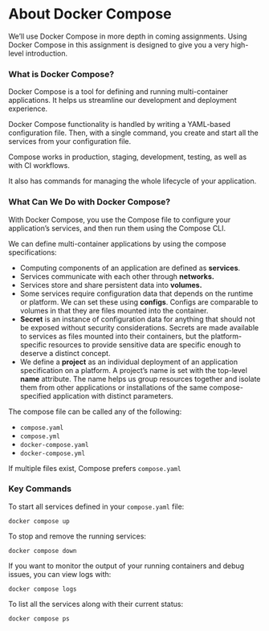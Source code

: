 # About Docker Compose

We’ll use Docker Compose in more depth in coming assignments. Using Docker Compose in this assignment is designed to give you a very high-level introduction.

### What is Docker Compose?

Docker Compose is a tool for defining and running multi-container applications. It helps us streamline our development and deployment experience. 

Docker Compose functionality is handled by writing a YAML-based configuration file. Then, with a single command, you create and start all the services from your configuration file. 

Compose works in production, staging, development, testing, as well as with CI workflows. 

It also has commands for managing the whole lifecycle of your application. 

### What Can We Do with Docker Compose?

With Docker Compose, you use the Compose file to configure your application’s services, and then run them using the Compose CLI. 

We can define multi-container applications by using the compose specifications:

- Computing components of an application are defined as **services**.
- Services communicate with each other through **networks.**
- Services store and share persistent data into **volumes.**
- Some services require configuration data that depends on the runtime or platform. We can set these using **configs**. Configs are comparable to volumes in that they are files mounted into the container.
- **Secret** is an instance of configuration data for anything that should not be exposed without security considerations. Secrets are made available to services as files mounted into their containers, but the platform-specific resources to provide sensitive data are specific enough to deserve a distinct concept.
- We define a **project** as an individual deployment of an application specification on a platform. A project’s name is set with the top-level **name** attribute. The name helps us group resources together and isolate them from other applications or installations of the same compose-specified application with distinct parameters.

The compose file can be called any of the following:

- `compose.yaml`
- `compose.yml`
- `docker-compose.yaml`
- `docker-compose.yml`

If multiple files exist, Compose prefers `compose.yaml` 

### Key Commands

To start all services defined in your `compose.yaml` file:

```
docker compose up
```

To stop and remove the running services:

```
docker compose down
```

If you want to monitor the output of your running containers and debug issues, you can view logs with:

```
docker compose logs
```

To list all the services along with their current status:

```
docker compose ps
```